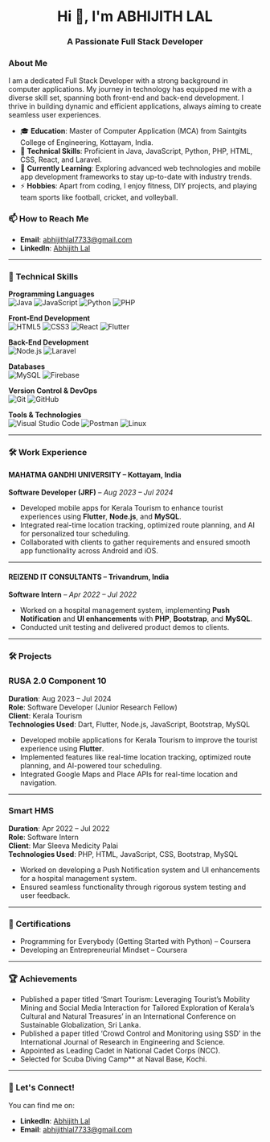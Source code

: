 <h1 align="center">Hi 👋, I'm ABHIJITH LAL</h1>
<h3 align="center">A Passionate Full Stack Developer</h3>

<h3>About Me</h3>

I am a dedicated Full Stack Developer with a strong background in computer applications. My journey in technology has equipped me with a diverse skill set, spanning both front-end and back-end development. I thrive in building dynamic and efficient applications, always aiming to create seamless user experiences.

- 🎓 **Education**: Master of Computer Application (MCA) from Saintgits College of Engineering, Kottayam, India.
- 💼 **Technical Skills**: Proficient in Java, JavaScript, Python, PHP, HTML, CSS, React, and Laravel.
- 🌱 **Currently Learning**: Exploring advanced web technologies and mobile app development frameworks to stay up-to-date with industry trends.
- ⚡ **Hobbies**: Apart from coding, I enjoy fitness, DIY projects, and playing team sports like football, cricket, and volleyball.

### 📫 How to Reach Me
- **Email**: [abhijithlal7733@gmail.com](mailto:abhijithlal7733@gmail.com)
- **LinkedIn**: [Abhijith Lal](https://www.linkedin.com/in/abhijith-lal-60bb2720a/)

---

<h3>🚀 Technical Skills</h3>

**Programming Languages**  
![Java](https://img.shields.io/badge/Java-%23ED8B00.svg?style=flat&logo=java&logoColor=white) 
![JavaScript](https://img.shields.io/badge/JavaScript-%23F7DF1E.svg?style=flat&logo=javascript&logoColor=black) 
![Python](https://img.shields.io/badge/Python-3776AB?style=flat&logo=python&logoColor=white) 
![PHP](https://img.shields.io/badge/PHP-777BB4?style=flat&logo=php&logoColor=white) 

**Front-End Development**  
![HTML5](https://img.shields.io/badge/HTML5-%23E34F26.svg?style=flat&logo=html5&logoColor=white) 
![CSS3](https://img.shields.io/badge/CSS3-%231572B6.svg?style=flat&logo=css3&logoColor=white) 
![React](https://img.shields.io/badge/React-%2320232a.svg?style=flat&logo=react&logoColor=%2361DAFB) 
![Flutter](https://img.shields.io/badge/Flutter-%2302569B.svg?style=flat&logo=flutter&logoColor=white) 

**Back-End Development**  
![Node.js](https://img.shields.io/badge/Node.js-43853D?style=flat&logo=node.js&logoColor=white) 
![Laravel](https://img.shields.io/badge/Laravel-%23FF2D20.svg?style=flat&logo=laravel&logoColor=white)

**Databases**  
![MySQL](https://img.shields.io/badge/MySQL-%2300f.svg?style=flat&logo=mysql&logoColor=white) 
![Firebase](https://img.shields.io/badge/Firebase-%23FFCA28.svg?style=flat&logo=firebase&logoColor=black) 

**Version Control & DevOps**  
![Git](https://img.shields.io/badge/Git-%23F05033.svg?style=flat&logo=git&logoColor=white) 
![GitHub](https://img.shields.io/badge/GitHub-%23121011.svg?style=flat&logo=github&logoColor=white) 

**Tools & Technologies**  
![Visual Studio Code](https://img.shields.io/badge/VS%20Code-%23007ACC.svg?style=flat&logo=visual-studio-code&logoColor=white) 
![Postman](https://img.shields.io/badge/Postman-%23FF6C37.svg?style=flat&logo=postman&logoColor=white) 
![Linux](https://img.shields.io/badge/Linux-%23FCC624.svg?style=flat&logo=linux&logoColor=black)

---

<h3>🛠️ Work Experience</h3>

#### **MAHATMA GANDHI UNIVERSITY** – Kottayam, India  
**Software Developer (JRF)** – *Aug 2023 – Jul 2024*  
- Developed mobile apps for Kerala Tourism to enhance tourist experiences using **Flutter**, **Node.js**, and **MySQL**.
- Integrated real-time location tracking, optimized route planning, and AI for personalized tour scheduling.
- Collaborated with clients to gather requirements and ensured smooth app functionality across Android and iOS.

---

#### **REIZEND IT CONSULTANTS** – Trivandrum, India  
**Software Intern** – *Apr 2022 – Jul 2022*  
- Worked on a hospital management system, implementing **Push Notification** and **UI enhancements** with **PHP**, **Bootstrap**, and **MySQL**.
- Conducted unit testing and delivered product demos to clients.

---

<h3>🛠️ Projects</h3>

### **RUSA 2.0 Component 10**  
**Duration**: Aug 2023 – Jul 2024  
**Role**: Software Developer (Junior Research Fellow)  
**Client**: Kerala Tourism  
**Technologies Used**: Dart, Flutter, Node.js, JavaScript, Bootstrap, MySQL  
- Developed mobile applications for Kerala Tourism to improve the tourist experience using **Flutter**.
- Implemented features like real-time location tracking, optimized route planning, and AI-powered tour scheduling.
- Integrated Google Maps and Place APIs for real-time location and navigation.

---

### **Smart HMS**  
**Duration**: Apr 2022 – Jul 2022  
**Role**: Software Intern  
**Client**: Mar Sleeva Medicity Palai  
**Technologies Used**: PHP, HTML, JavaScript, CSS, Bootstrap, MySQL  
- Worked on developing a Push Notification system and UI enhancements for a hospital management system.
- Ensured seamless functionality through rigorous system testing and user feedback.

---

### **📑 Certifications** 
- Programming for Everybody (Getting Started with Python) – Coursera  
- Developing an Entrepreneurial Mindset – Coursera  

---

### **🏆 Achievements**  
- Published a paper titled ‘Smart Tourism: Leveraging Tourist’s Mobility Mining and Social Media Interaction for Tailored Exploration of Kerala’s Cultural and Natural Treasures’ in an International Conference on Sustainable Globalization, Sri Lanka.
- Published a paper titled ‘Crowd Control and Monitoring using SSD’ in the International Journal of Research in Engineering and Science.
- Appointed as Leading Cadet in National Cadet Corps (NCC).
- Selected for Scuba Diving Camp** at Naval Base, Kochi.

---

<h3>🎯 Let's Connect!</h3>

You can find me on:  
- **LinkedIn**: [Abhijith Lal](https://www.linkedin.com/in/abhijith-lal-60bb2720a/)  
- **Email**: [abhijithlal7733@gmail.com](mailto:abhijithlal7733@gmail.com)

